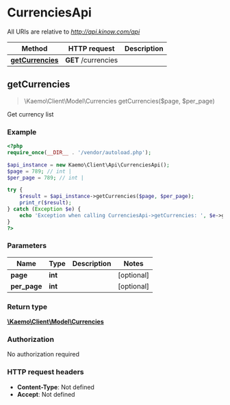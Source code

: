 # CurrenciesApi

All URIs are relative to *http://api.kinow.com/api*

Method | HTTP request | Description
------------- | ------------- | -------------
[**getCurrencies**](#getCurrencies) | **GET** /currencies | 


## **getCurrencies**
> \Kaemo\Client\Model\Currencies getCurrencies($page, $per_page)



Get currency list

### Example
```php
<?php
require_once(__DIR__ . '/vendor/autoload.php');

$api_instance = new Kaemo\Client\Api\CurrenciesApi();
$page = 789; // int | 
$per_page = 789; // int | 

try {
    $result = $api_instance->getCurrencies($page, $per_page);
    print_r($result);
} catch (Exception $e) {
    echo 'Exception when calling CurrenciesApi->getCurrencies: ', $e->getMessage(), PHP_EOL;
}
?>
```

### Parameters

Name | Type | Description  | Notes
------------- | ------------- | ------------- | -------------
 **page** | **int**|  | [optional]
 **per_page** | **int**|  | [optional]

### Return type

[**\Kaemo\Client\Model\Currencies**](#Currencies)

### Authorization

No authorization required

### HTTP request headers

 - **Content-Type**: Not defined
 - **Accept**: Not defined

